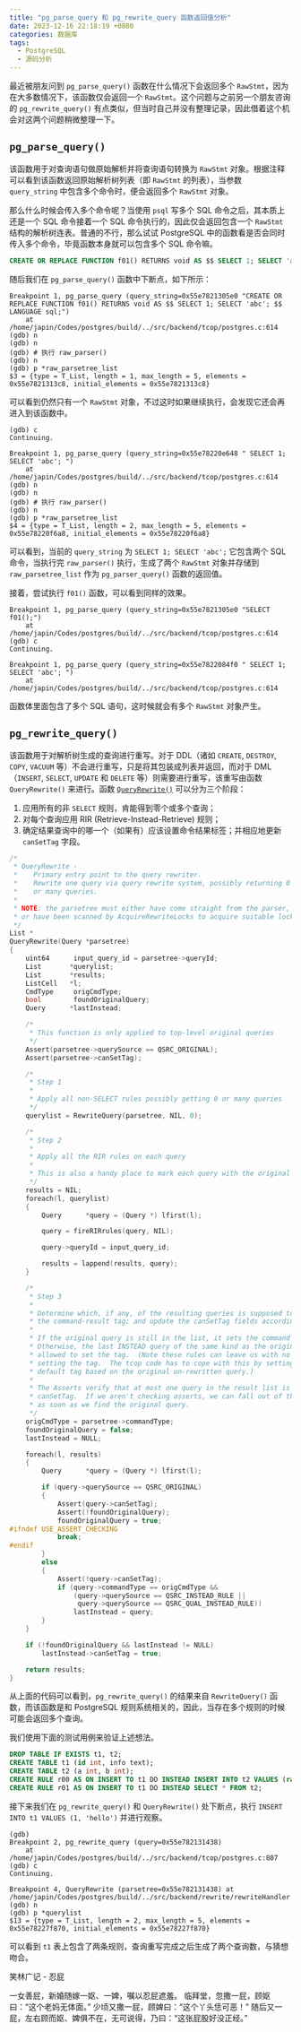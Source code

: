 ```yaml
---
title: "pg_parse_query 和 pg_rewrite_query 函数返回值分析"
date: 2023-12-16 22:18:19 +0800
categories: 数据库
tags:
  - PostgreSQL
  - 源码分析
---
```


最近被朋友问到 `pg_parse_query()` 函数在什么情况下会返回多个 `RawStmt`，因为在大多数情况下，该函数仅会返回一个 `RawStmt`。这个问题与之前另一个朋友咨询的 `pg_rewrite_query()` 有点类似，但当时自己并没有整理记录，因此借着这个机会对这两个问题稍微整理一下。

<!--more-->

## `pg_parse_query()`

该函数用于对查询语句做原始解析并将查询语句转换为 `RawStmt` 对象。根据注释可以看到该函数返回原始解析树列表（即 `RawStmt` 的列表），当参数 `query_string` 中包含多个命令时，便会返回多个 `RawStmt` 对象。

那么什么时候会传入多个命令呢？当使用 `psql` 写多个 SQL 命令之后，其本质上还是一个 SQL 命令接着一个 SQL 命令执行的，因此仅会返回包含一个 `RawStmt` 结构的解析树连表。普通的不行，那么试试 PostgreSQL 中的函数看是否会同时传入多个命令，毕竟函数本身就可以包含多个 SQL 命令嘛。

```sql
CREATE OR REPLACE FUNCTION f01() RETURNS void AS $$ SELECT 1; SELECT 'abc'; $$ LANGUAGE sql;
```

随后我们在 `pg_parse_query()` 函数中下断点，如下所示：

```
Breakpoint 1, pg_parse_query (query_string=0x55e7821305e0 "CREATE OR REPLACE FUNCTION f01() RETURNS void AS $$ SELECT 1; SELECT 'abc'; $$ LANGUAGE sql;")
    at /home/japin/Codes/postgres/build/../src/backend/tcop/postgres.c:614
(gdb) n
(gdb) n
(gdb) # 执行 raw_parser()
(gdb) n
(gdb) p *raw_parsetree_list
$3 = {type = T_List, length = 1, max_length = 5, elements = 0x55e7821313c8, initial_elements = 0x55e7821313c8}
```

可以看到仍然只有一个 `RawStmt` 对象，不过这时如果继续执行，会发现它还会再进入到该函数中。

```gdb
(gdb) c
Continuing.

Breakpoint 1, pg_parse_query (query_string=0x55e78220e648 " SELECT 1; SELECT 'abc'; ")
    at /home/japin/Codes/postgres/build/../src/backend/tcop/postgres.c:614
(gdb) n
(gdb) n
(gdb) # 执行 raw_parser()
(gdb) n
(gdb) p *raw_parsetree_list
$4 = {type = T_List, length = 2, max_length = 5, elements = 0x55e78220f6a8, initial_elements = 0x55e78220f6a8}
```
可以看到，当前的 `query_string` 为 `SELECT 1; SELECT 'abc';` 它包含两个 SQL 命令，当执行完 `raw_parser()` 执行，生成了两个 `RawStmt` 对象并存储到 `raw_parsetree_list` 作为 `pg_parser_query()` 函数的返回值。

接着，尝试执行 `f01()` 函数，可以看到同样的效果。

```gdb
Breakpoint 1, pg_parse_query (query_string=0x55e7821305e0 "SELECT f01();")
    at /home/japin/Codes/postgres/build/../src/backend/tcop/postgres.c:614
(gdb) c
Continuing.

Breakpoint 1, pg_parse_query (query_string=0x55e7822084f0 " SELECT 1; SELECT 'abc'; ")
    at /home/japin/Codes/postgres/build/../src/backend/tcop/postgres.c:614
```

函数体里面包含了多个 SQL 语句，这时候就会有多个 `RawStmt` 对象产生。

## `pg_rewrite_query()`

该函数用于对解析树生成的查询进行重写。对于 DDL（诸如 `CREATE`, `DESTROY`, `COPY`, `VACUUM` 等）不会进行重写，只是将其包装成列表并返回，而对于 DML（`INSERT`, `SELECT`, `UPDATE` 和 `DELETE` 等）则需要进行重写，该重写由函数 `QueryRewrite()` 来进行。函数 [`QueryRewrite()`](https://git.postgresql.org/gitweb/?p=postgresql.git;a=blob;f=src/backend/rewrite/rewriteHandler.c;h=41a362310a8905a8e37a86c56572041050dcae5a;hb=HEAD#l4183) 可以分为三个阶段：

1. 应用所有的非 `SELECT` 规则，肯能得到零个或多个查询；
2. 对每个查询应用 RIR (Retrieve-Instead-Retrieve) 规则；
3. 确定结果查询中的哪一个（如果有）应该设置命令结果标签；并相应地更新 `canSetTag` 字段。

```c
/*
 * QueryRewrite -
 *    Primary entry point to the query rewriter.
 *    Rewrite one query via query rewrite system, possibly returning 0
 *    or many queries.
 *
 * NOTE: the parsetree must either have come straight from the parser,
 * or have been scanned by AcquireRewriteLocks to acquire suitable locks.
 */
List *
QueryRewrite(Query *parsetree)
{
    uint64      input_query_id = parsetree->queryId;
    List       *querylist;
    List       *results;
    ListCell   *l;
    CmdType     origCmdType;
    bool        foundOriginalQuery;
    Query      *lastInstead;

    /*
     * This function is only applied to top-level original queries
     */
    Assert(parsetree->querySource == QSRC_ORIGINAL);
    Assert(parsetree->canSetTag);

    /*
     * Step 1
     *
     * Apply all non-SELECT rules possibly getting 0 or many queries
     */
    querylist = RewriteQuery(parsetree, NIL, 0);

    /*
     * Step 2
     *
     * Apply all the RIR rules on each query
     *
     * This is also a handy place to mark each query with the original queryId
     */
    results = NIL;
    foreach(l, querylist)
    {
        Query      *query = (Query *) lfirst(l);

        query = fireRIRrules(query, NIL);

        query->queryId = input_query_id;

        results = lappend(results, query);
    }

    /*
     * Step 3
     *
     * Determine which, if any, of the resulting queries is supposed to set
     * the command-result tag; and update the canSetTag fields accordingly.
     *
     * If the original query is still in the list, it sets the command tag.
     * Otherwise, the last INSTEAD query of the same kind as the original is
     * allowed to set the tag.  (Note these rules can leave us with no query
     * setting the tag.  The tcop code has to cope with this by setting up a
     * default tag based on the original un-rewritten query.)
     *
     * The Asserts verify that at most one query in the result list is marked
     * canSetTag.  If we aren't checking asserts, we can fall out of the loop
     * as soon as we find the original query.
     */
    origCmdType = parsetree->commandType;
    foundOriginalQuery = false;
    lastInstead = NULL;

    foreach(l, results)
    {
        Query      *query = (Query *) lfirst(l);

        if (query->querySource == QSRC_ORIGINAL)
        {
            Assert(query->canSetTag);
            Assert(!foundOriginalQuery);
            foundOriginalQuery = true;
#ifndef USE_ASSERT_CHECKING
            break;
#endif
        }
        else
        {
            Assert(!query->canSetTag);
            if (query->commandType == origCmdType &&
                (query->querySource == QSRC_INSTEAD_RULE ||
                 query->querySource == QSRC_QUAL_INSTEAD_RULE))
                lastInstead = query;
        }
    }

    if (!foundOriginalQuery && lastInstead != NULL)
        lastInstead->canSetTag = true;

    return results;
}
```

从上面的代码可以看到，`pg_rewrite_query()` 的结果来自 `RewriteQuery()` 函数，而该函数是和 PostgreSQL 规则系统相关的，因此，当存在多个规则的时候可能会返回多个查询。

我们使用下面的测试用例来验证上述想法。

```sql
DROP TABLE IF EXISTS t1, t2;
CREATE TABLE t1 (id int, info text);
CREATE TABLE t2 (a int, b int);
CREATE RULE r00 AS ON INSERT TO t1 DO INSTEAD INSERT INTO t2 VALUES (random()::int, random()::int);
CREATE RULE r01 AS ON INSERT TO t1 DO INSTEAD SELECT * FROM t2;
```

接下来我们在 `pg_rewrite_query()` 和 `QueryRewrite()` 处下断点，执行 `INSERT INTO t1 VALUES (1, 'hello')` 并进行观察。

```
(gdb)
Breakpoint 2, pg_rewrite_query (query=0x55e782131438)
    at /home/japin/Codes/postgres/build/../src/backend/tcop/postgres.c:807
(gdb) c
Continuing.

Breakpoint 4, QueryRewrite (parsetree=0x55e782131438) at /home/japin/Codes/postgres/build/../src/backend/rewrite/rewriteHandler.c:4185
(gdb) n
(gdb) p *querylist
$13 = {type = T_List, length = 2, max_length = 5, elements = 0x55e78227f870, initial_elements = 0x55e78227f870}
```

可以看到 `t1` 表上包含了两条规则，查询重写完成之后生成了两个查询数，与猜想吻合。


<!--（即 [DO](https://www.postgresql.org/docs/current/sql-do.html) 语句）-->

<div class="just-for-fun">
笑林广记 - 忍屁

一女善屁，新婚随嫁一妪、一婢，嘱以忍屁遮羞。
临拜堂，忽撒一屁，顾妪曰：“这个老妈无体面。”
少顷又撒一屁，顾婢曰：“这个丫头恁可恶！”
随后又一屁，左右顾而妪、婢俱不在，无可说得，乃曰：“这张屁股好没正经。”
</div>

